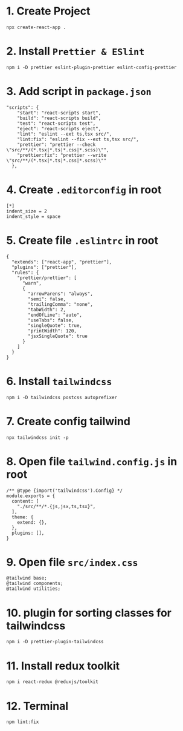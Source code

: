 # 1. Create Project
```
npx create-react-app .
```

# 2. Install `Prettier & ESlint`
```
npm i -D prettier eslint-plugin-prettier eslint-config-prettier
```

# 3. Add script in `package.json `
```
"scripts": {
    "start": "react-scripts start",
    "build": "react-scripts build",
    "test": "react-scripts test",
    "eject": "react-scripts eject",
    "lint": "eslint --ext ts,tsx src/",
    "lint:fix": "eslint --fix --ext ts,tsx src/",
    "prettier": "prettier --check \"src/**/(*.tsx|*.ts|*.css|*.scss)\"",
    "prettier:fix": "prettier --write \"src/**/(*.tsx|*.ts|*.css|*.scss)\""
  },
```

# 4. Create `.editorconfig` in root
```
[*]
indent_size = 2
indent_style = space
```

# 5. Create file `.eslintrc` in root
```
{
  "extends": ["react-app", "prettier"],
  "plugins": ["prettier"],
  "rules": {
    "prettier/prettier": [
      "warn",
      {
        "arrowParens": "always",
        "semi": false,
        "trailingComma": "none",
        "tabWidth": 2,
        "endOfLine": "auto",
        "useTabs": false,
        "singleQuote": true,
        "printWidth": 120,
        "jsxSingleQuote": true
      }
    ]
  }
}
```

# 6. Install `tailwindcss`
```
npm i -D tailwindcss postcss autoprefixer
```

# 7. Create config tailwind
```
npx tailwindcss init -p
```

# 8. Open file `tailwind.config.js` in root
```
/** @type {import('tailwindcss').Config} */
module.exports = {
  content: [
    "./src/**/*.{js,jsx,ts,tsx}",
  ],
  theme: {
    extend: {},
  },
  plugins: [],
}
```

# 9. Open file `src/index.css`
```
@tailwind base;
@tailwind components;
@tailwind utilities;
```

# 10. plugin for sorting classes for tailwindcss
```
npm i -D prettier-plugin-tailwindcss
```

# 11. Install redux toolkit
```
npm i react-redux @reduxjs/toolkit
```

# 12. Terminal
```
npm lint:fix
```
